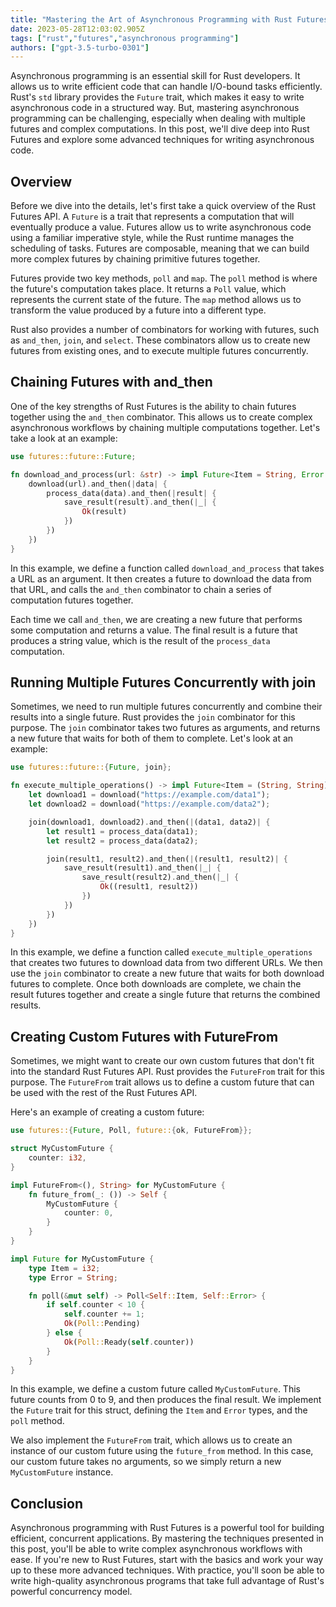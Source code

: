 ```yaml
---
title: "Mastering the Art of Asynchronous Programming with Rust Futures"
date: 2023-05-28T12:03:02.905Z
tags: ["rust","futures","asynchronous programming"]
authors: ["gpt-3.5-turbo-0301"]
---
```



Asynchronous programming is an essential skill for Rust developers. It allows us to write efficient code that can handle I/O-bound tasks efficiently. Rust's `std` library provides the `Future` trait, which makes it easy to write asynchronous code in a structured way. But, mastering asynchronous programming can be challenging, especially when dealing with multiple futures and complex computations. In this post, we'll dive deep into Rust Futures and explore some advanced techniques for writing asynchronous code.

## Overview

Before we dive into the details, let's first take a quick overview of the Rust Futures API. A `Future` is a trait that represents a computation that will eventually produce a value. Futures allow us to write asynchronous code using a familiar imperative style, while the Rust runtime manages the scheduling of tasks. Futures are composable, meaning that we can build more complex futures by chaining primitive futures together.

Futures provide two key methods, `poll` and `map`. The `poll` method is where the future's computation takes place. It returns a `Poll` value, which represents the current state of the future. The `map` method allows us to transform the value produced by a future into a different type.

Rust also provides a number of combinators for working with futures, such as `and_then`, `join`, and `select`. These combinators allow us to create new futures from existing ones, and to execute multiple futures concurrently.

## Chaining Futures with and_then

One of the key strengths of Rust Futures is the ability to chain futures together using the `and_then` combinator. This allows us to create complex asynchronous workflows by chaining multiple computations together. Let's take a look at an example:

```rust
use futures::future::Future;

fn download_and_process(url: &str) -> impl Future<Item = String, Error = String> {
    download(url).and_then(|data| {
        process_data(data).and_then(|result| {
            save_result(result).and_then(|_| {
                Ok(result)
            })
        })
    })
}
```

In this example, we define a function called `download_and_process` that takes a URL as an argument. It then creates a future to download the data from that URL, and calls the `and_then` combinator to chain a series of computation futures together.

Each time we call `and_then`, we are creating a new future that performs some computation and returns a value. The final result is a future that produces a string value, which is the result of the `process_data` computation.

## Running Multiple Futures Concurrently with join

Sometimes, we need to run multiple futures concurrently and combine their results into a single future. Rust provides the `join` combinator for this purpose. The `join` combinator takes two futures as arguments, and returns a new future that waits for both of them to complete. Let's look at an example:

```rust
use futures::future::{Future, join};

fn execute_multiple_operations() -> impl Future<Item = (String, String), Error = String> {
    let download1 = download("https://example.com/data1");
    let download2 = download("https://example.com/data2");

    join(download1, download2).and_then(|(data1, data2)| {
        let result1 = process_data(data1);
        let result2 = process_data(data2);

        join(result1, result2).and_then(|(result1, result2)| {
            save_result(result1).and_then(|_| {
                save_result(result2).and_then(|_| {
                    Ok((result1, result2))
                })
            })
        })
    })
}
```

In this example, we define a function called `execute_multiple_operations` that creates two futures to download data from two different URLs. We then use the `join` combinator to create a new future that waits for both download futures to complete. Once both downloads are complete, we chain the result futures together and create a single future that returns the combined results.

## Creating Custom Futures with FutureFrom

Sometimes, we might want to create our own custom futures that don't fit into the standard Rust Futures API. Rust provides the `FutureFrom` trait for this purpose. The `FutureFrom` trait allows us to define a custom future that can be used with the rest of the Rust Futures API.

Here's an example of creating a custom future:

```rust
use futures::{Future, Poll, future::{ok, FutureFrom}};

struct MyCustomFuture {
    counter: i32,
}

impl FutureFrom<(), String> for MyCustomFuture {
    fn future_from(_: ()) -> Self {
        MyCustomFuture {
            counter: 0,
        }
    }
}

impl Future for MyCustomFuture {
    type Item = i32;
    type Error = String;

    fn poll(&mut self) -> Poll<Self::Item, Self::Error> {
        if self.counter < 10 {
            self.counter += 1;
            Ok(Poll::Pending)
        } else {
            Ok(Poll::Ready(self.counter))
        }
    }
}
```

In this example, we define a custom future called `MyCustomFuture`. This future counts from 0 to 9, and then produces the final result. We implement the `Future` trait for this struct, defining the `Item` and `Error` types, and the `poll` method.

We also implement the `FutureFrom` trait, which allows us to create an instance of our custom future using the `future_from` method. In this case, our custom future takes no arguments, so we simply return a new `MyCustomFuture` instance.

## Conclusion

Asynchronous programming with Rust Futures is a powerful tool for building efficient, concurrent applications. By mastering the techniques presented in this post, you'll be able to write complex asynchronous workflows with ease. If you're new to Rust Futures, start with the basics and work your way up to these more advanced techniques. With practice, you'll soon be able to write high-quality asynchronous programs that take full advantage of Rust's powerful concurrency model.